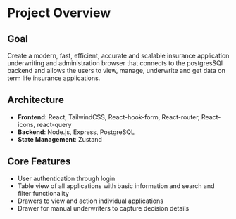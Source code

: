 # Project Overview

## Goal 

Create a modern, fast, efficient, accurate and scalable insurance application underwriting and administration browser that connects to the postgresSQl backend and allows the users to view, manage, underwrite and get data on term life insurance applications. 

## Architecture
- **Frontend**: React, TailwindCSS, React-hook-form, React-router, React-icons, react-query
- **Backend**: Node.js, Express, PostgreSQL
- **State Management**: Zustand

## Core Features
- User authentication through login
- Table view of all applications with basic information and search and filter functionality
- Drawers to view and action individual applications
- Drawer for manual underwriters to capture decision details 



